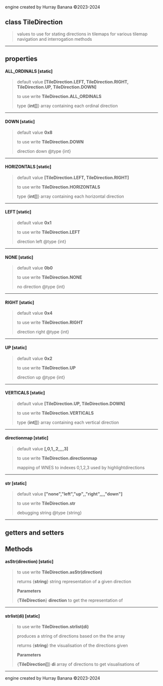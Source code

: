 engine created by Hurray Banana &copy;2023-2024
## class TileDirection
>  values to use for stating directions in tilemaps for various tilemap navigation and interrogation methods
> 
> 

---

## properties
####  ALL_ORDINALS [static]
> default value **[TileDirection.LEFT, TileDirection.RIGHT, TileDirection.UP, TileDirection.DOWN]**
> 
> to use write **TileDirection.ALL_ORDINALS**
> 
> 
> type {**int[]**} array containing each ordinal direction
> 
> 

---

####  DOWN [static]
> default value **0x8**
> 
> to use write **TileDirection.DOWN**
> 
> direction down  @type {int}
> 
> 

---

####  HORIZONTALS [static]
> default value **[TileDirection.LEFT, TileDirection.RIGHT]**
> 
> to use write **TileDirection.HORIZONTALS**
> 
> 
> type {**int[]**} array containing each horizontal direction
> 
> 

---

####  LEFT [static]
> default value **0x1**
> 
> to use write **TileDirection.LEFT**
> 
> direction left @type {int}
> 
> 

---

####  NONE [static]
> default value **0b0**
> 
> to use write **TileDirection.NONE**
> 
> no direction  @type {int}
> 
> 

---

####  RIGHT [static]
> default value **0x4**
> 
> to use write **TileDirection.RIGHT**
> 
> direction right  @type {int}
> 
> 

---

####  UP [static]
> default value **0x2**
> 
> to use write **TileDirection.UP**
> 
> direction up  @type {int}
> 
> 

---

####  VERTICALS [static]
> default value **[TileDirection.UP, TileDirection.DOWN]**
> 
> to use write **TileDirection.VERTICALS**
> 
> 
> type {**int[]**} array containing each vertical direction
> 
> 

---

####  directionmap [static]
> default value **[,0,1,,2,,,,3]**
> 
> to use write **TileDirection.directionmap**
> 
> mapping of WNES to indexes 0,1,2,3 used by highlightdirections
> 
> 

---

####  str [static]
> default value **["none","left","up",,"right",,,,"down"]**
> 
> to use write **TileDirection.str**
> 
> debugging string @type {string}
> 
> 

---

## getters and setters
## Methods
####  asStr(direction) [static]
> to use write **TileDirection.asStr(direction)**
> 
> 
> returns {**string**} string representation of a given direction
> 
> 
> **Parameters**
> 
> {**TileDirection**} **direction** to get the representation of
> 
> 

---

####  strlist(di) [static]
> to use write **TileDirection.strlist(di)**
> 
> produces a string of directions based on the the array
> 
> 
> returns {**string**} the visualisation of the directions given
> 
> 
> **Parameters**
> 
> {**TileDirection[]**} **di** array of directions to get visualisations of
> 
> 

---

engine created by Hurray Banana &copy;2023-2024
